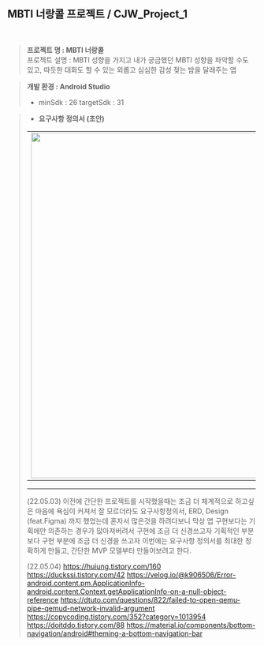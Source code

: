 
<h2> MBTI 너랑콜 프로젝트 / CJW_Project_1 </h2>
<br>

> <b> 프로젝트 명 : MBTI 너랑콜 <br> </b>
> 프로젝트 설명 : MBTI 성향을 가지고 내가 궁금했던 MBTI 성향을 파악할 수도 있고, 따듯한 대화도 할 수 있는 외롭고 심심한 감성 젖는 밤을 달래주는 앱

> <b> 개발 환경 : Android Studio </b>
> * minSdk : 26
> targetSdk : 31

> * <b> 요구사항 정의서 (초안) </b>  <br>
> <table>
  <tr>
    <td><img alt="" src="https://user-images.githubusercontent.com/57258381/166427342-b400f909-fa50-4522-bce3-656d89a55ed6.png" height="700" width="1000"> </td>
  </tr>
</table>




---



(22.05.03)
이전에 간단한 프로젝트를 시작했을때는 조금 더 체계적으로 하고싶은 마음에 욕심이 커져서 잘 모르더라도 요구사항정의서, ERD, Design (feat.Figma) 까지 했었는데 혼자서 많은것을 하려다보니 막상 앱 구현보다는 기획에만 의존하는 경우가 많아져버려서 구현에 조금 더 신경쓰고자 기획적인 부분보다 구현 부분에 조금 더 신경을 쓰고자 이번에는 요구사항 정의서를 최대한 정확하게 만들고, 간단한 MVP 모델부터 만들어보려고 한다.


(22.05.04)
https://huiung.tistory.com/160
https://duckssi.tistory.com/42
https://velog.io/@k906506/Error-android.content.pm.ApplicationInfo-android.content.Context.getApplicationInfo-on-a-null-object-reference
https://dtuto.com/questions/822/failed-to-open-qemu-pipe-qemud-network-invalid-argument
https://copycoding.tistory.com/352?category=1013954
https://doitddo.tistory.com/88
https://material.io/components/bottom-navigation/android#theming-a-bottom-navigation-bar

